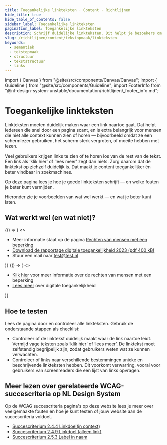 ```yaml
---
title: Toegankelijke linkteksten · Content · Richtlijnen
hide_title: true
hide_table_of_contents: false
sidebar_label: Toegankelijke linkteksten
pagination_label: Toegankelijke linkteksten
description: Schrijf duidelijke linkteksten. Dit helpt je bezoekers om het doel van de link te begrijpen.
slug: /richtlijnen/content/tekstopmaak/linkteksten
keywords:
  - semantiek
  - tekstopmaak
  - structuur
  - tekststructuur
  - links
---
```


<!-- @license CC0-1.0 -->

import { Canvas } from "@site/src/components/Canvas/Canvas";
import { Guideline } from "@site/src/components/Guideline";
import FooterInfo from "@nl-design-system-unstable/documentation/richtlijnen/\_footer_info.md";

# Toegankelijke linkteksten

Linkteksten moeten duidelijk maken waar een link naartoe gaat. Dat helpt iedereen die snel door een pagina scant, en is extra belangrijk voor mensen die niet alle context kunnen zien of horen — bijvoorbeeld omdat ze een schermlezer gebruiken, het scherm sterk vergroten, of moeite hebben met lezen.

Veel gebruikers krijgen links te zien of te horen los van de rest van de tekst. Een link als ‘klik hier’ of ‘lees meer’ zegt dan niets. Zorg daarom dat de linktekst op zichzelf duidelijk is. Dat maakt je content toegankelijker én beter vindbaar in zoekmachines.

Op deze pagina lees je hoe je goede linkteksten schrijft — en welke fouten je beter kunt vermijden.

Hieronder zie je voorbeelden van wat wel werkt — en wat je beter kunt laten.

## Wat werkt wel (en wat niet)?

<Guideline appearance="do" title="Schrijf goede toegankelijke linkteksten waaruit blijkt wat er gebeurt als je erop klikt.">
  <Canvas language="html">
    {() => (
      <>
          <ul>
            <li>Meer informatie staat op de pagina <a href="https://kennisbank.digitoegankelijk.nl/toegankelijke-linkteksten/#dit-is-een-voorbeeld-link">Rechten van mensen met een beperking</a></li>
            <li><a href="https://kennisbank.digitoegankelijk.nl/toegankelijke-linkteksten/#dit-is-een-voorbeeld-link">Download de rapportage digitale toegankelijkheid 2023 (pdf 400 kB)</a></li>
            <li>Stuur een mail naar <a href="https://kennisbank.digitoegankelijk.nl/toegankelijke-linkteksten/#dit-is-een-voorbeeld-link">test@test.nl</a></li>
          </ul>
      </>
    )}
  </Canvas>
</Guideline>

<Guideline appearance="dont" title="Onduidelijke linkteksten gebruiken waaruit niet blijkt wat er gebeurt als je erop klikt.">
  <Canvas language="html">
    {() => (
      <>
          <ul>
            <li><a href="https://kennisbank.digitoegankelijk.nl/toegankelijke-linkteksten/#dit-is-een-voorbeeld-link">Klik hier</a> voor meer informatie over de rechten van mensen met een beperking</li>
            <li><a href="https://kennisbank.digitoegankelijk.nl/toegankelijke-linkteksten/#dit-is-een-voorbeeld-link">Lees meer</a> over  digitale toegankelijkheid</li>
          </ul>
      </>
    )}
  </Canvas>
</Guideline>

## Hoe te testen

Lees de pagina door en controleer alle linkteksten. Gebruik de onderstaande stappen als checklist:

- Controleer of de linktekst duidelijk maakt waar de link naartoe leidt.
  Vermijd vage teksten zoals ‘klik hier’ of ‘lees meer’. De linktekst moet zelfstandig begrijpelijk zijn, zodat gebruikers weten wat ze kunnen verwachten.
- Controleer of links naar verschillende bestemmingen unieke en beschrijvende linkteksten hebben.
  Dit voorkomt verwarring, vooral voor gebruikers van screenreaders die een lijst van links opvragen.

## Meer lezen over gerelateerde WCAG-succescriteria op NL Design System

Op de WCAG succescriteria pagina's op deze website lees je meer over veelgemaakte fouten en hoe je kunt testen of jouw website aan de succescriteria voldoet.

- [Succescriterium 2.4.4 Linkdoel(in context)](/wcag/2.4.4)
- [Succescriterium 2.4.9 Linkdoel (alleen link)](/wcag/2.4.9)
- [Succescriterium 2.5.3 Label in naam](/wcag/2.5.3)

<FooterInfo />

